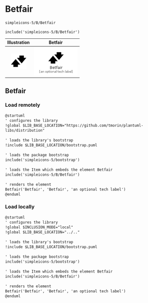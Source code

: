 # Betfair


```text
simpleicons-5/B/Betfair
```

```text
include('simpleicons-5/B/Betfair')
```



| Illustration | Betfair |
| :---: | :---: |
| ![illustration for Illustration](../../simpleicons-5/B/Betfair.png) | ![illustration for Betfair](../../simpleicons-5/B/Betfair.Local.png) |




## Betfair

### Load remotely
```plantuml
@startuml
' configures the library
!global $LIB_BASE_LOCATION="https://github.com/tmorin/plantuml-libs/distribution"

' loads the library's bootstrap
!include $LIB_BASE_LOCATION/bootstrap.puml

' loads the package bootstrap
include('simpleicons-5/bootstrap')

' loads the Item which embeds the element Betfair
include('simpleicons-5/B/Betfair')

' renders the element
Betfair('Betfair', 'Betfair', 'an optional tech label')
@enduml
```

### Load locally
```plantuml
@startuml
' configures the library
!global $INCLUSION_MODE="local"
!global $LIB_BASE_LOCATION="../.."

' loads the library's bootstrap
!include $LIB_BASE_LOCATION/bootstrap.puml

' loads the package bootstrap
include('simpleicons-5/bootstrap')

' loads the Item which embeds the element Betfair
include('simpleicons-5/B/Betfair')

' renders the element
Betfair('Betfair', 'Betfair', 'an optional tech label')
@enduml
```

